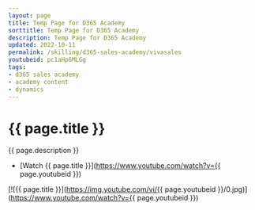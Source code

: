 ```yaml
---
layout: page
title: Temp Page for D365 Academy
sorttitle: Temp Page for D365 Academy
description: Temp Page for D365 Academy
updated: 2022-10-11
permalink: /skilling/d365-sales-academy/vivasales
youtubeid: pc1aHp6MLGg
tags: 
- d365 sales academy
- academy content
- dynamics
---
```


# {{ page.title }}

{{ page.description }}

* [Watch {{ page.title }}](https://www.youtube.com/watch?v={{ page.youtubeid }})

[![{{ page.title }}](https://img.youtube.com/vi/{{ page.youtubeid }}/0.jpg)](https://www.youtube.com/watch?v={{ page.youtubeid }})
